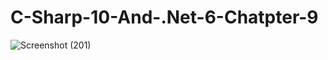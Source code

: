 # C-Sharp-10-And-.Net-6-Chatpter-9

![Screenshot (201)](https://user-images.githubusercontent.com/75223567/185806887-1c685723-bc43-406e-b434-37e835e2b7fd.png)
